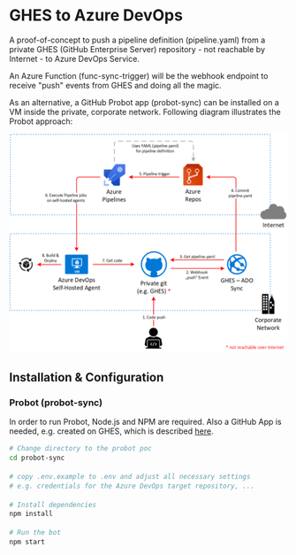 # GHES to Azure DevOps

A proof-of-concept to push a pipeline definition (pipeline.yaml) from a private GHES (GitHub Enterprise Server) repository - not reachable by Internet - to Azure DevOps Service.

An Azure Function (func-sync-trigger)  will be the webhook endpoint to receive "push" events from GHES and doing all the magic.

As an alternative, a GitHub Probot app (probot-sync) can be installed on a VM inside the private, corporate network. Following diagram illustrates the Probot approach:

<img src="ghes2ado.png" width="650">

## Installation & Configuration
### Probot (probot-sync)
In order to run Probot, Node.js and NPM are required. Also a GitHub App is needed, e.g. created on GHES, which is described [here](https://probot.github.io/docs/development/).

```sh
# Change directory to the probot poc
cd probot-sync

# copy .env.example to .env and adjust all necessary settings
# e.g. credentials for the Azure DevOps target repository, ...

# Install dependencies
npm install

# Run the bot
npm start
```
